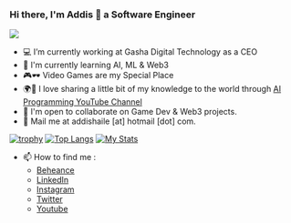 ### Hi there, I'm Addis 👋 a Software Engineer
![](https://komarev.com/ghpvc/?username=addispupi)
- 💻 I’m currently working at Gasha Digital Technology as a CEO
- 🌱 I'm currently learning AI, ML & Web3
- 🎮🕶️ Video Games are my Special Place
- 🌍🏅 I love sharing a little bit of my knowledge to the world through [AI Programming YouTube Channel](https://www.youtube.com/c/AIProgramming)
- 👯 I'm open to collaborate on Game Dev & Web3 projects.
- 📧 Mail me at addishaile [at] hotmail [dot] com.

[![trophy](https://github-profile-trophy.vercel.app/?username=addispupi&theme=onedark&margin-w=6&column=4&no-bg=true)](https://github.com/ryo-ma/github-profile-trophy)
[![Top Langs](https://github-readme-stats.vercel.app/api/top-langs/?username=addispupi&langs_count=4&hide=TSQL&theme=radical&no-bg=true)](https://github.com/anuraghazra/github-readme-stats) [![My Stats](https://github-readme-stats.vercel.app/api?username=addispupi&count_private=true&show_icons=true&theme=radical&hide_rank=false)](https://github.com/anuraghazra/github-readme-stats)
- 📫 How to find me :
  - [Beheance](https://www.behance.net/addispupi)
  - [LinkedIn](https://www.linkedin.com/in/addispupi/)
  - [Instagram](https://www.instagram.com/addispupi/)
  - [Twitter](https://twitter.com/addispupi)
  - [Youtube](https://www.youtube.com/c/AIProgramming)


